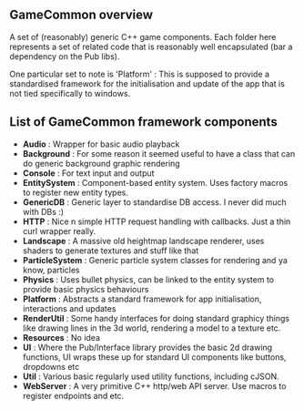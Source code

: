 GameCommon overview
----------------------

A set of (reasonably) generic C++ game components.
Each folder here represents a set of related code that is reasonably well encapsulated (bar a dependency on the Pub libs).

One particular set to note is 'Platform' : This is supposed to provide a standardised framework for the initialisation and update of the app that is not tied specifically to windows. 

List of GameCommon framework components
-----------------------------------------

- **Audio** : Wrapper for basic audio playback
- **Background** : For some reason it seemed useful to have a class that can do generic background graphic rendering
- **Console** : For text input and output
- **EntitySystem** : Component-based entity system. Uses factory macros to register new entity types. 
- **GenericDB** : Generic layer to standardise DB access. I never did much with DBs :)
- **HTTP** : Nice n simple HTTP request handling with callbacks. Just a thin curl wrapper really.
- **Landscape** : A massive old heightmap landscape renderer, uses shaders to generate textures and stuff like that
- **ParticleSystem** : Generic particle system classes for rendering and ya know, particles
- **Physics** : Uses bullet physics, can be linked to the entity system to provide basic physics behaviours
- **Platform** : Abstracts a standard framework for app initialisation, interactions and updates
- **RenderUtil** : Some handy interfaces for doing standard graphicy things like drawing lines in the 3d world, rendering a model to a texture etc.
- **Resources** : No idea
- **UI** : Where the Pub/Interface library provides the basic 2d drawing functions, UI wraps these up for standard UI components like buttons, dropdowns etc
- **Util** : Various basic regularly used utility functions, including cJSON.
- **WebServer** : A very primitive C++ http/web API server. Use macros to register endpoints and etc.




